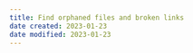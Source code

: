 ```yaml
---
title: Find orphaned files and broken links
date created: 2023-01-23
date modified: 2023-01-23
---
```

